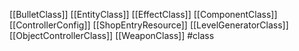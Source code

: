 [[BulletClass]]
[[EntityClass]]
[[EffectClass]]
[[ComponentClass]]
[[ControllerConfig]]
[[ShopEntryResource]]
[[LevelGeneratorClass]]
[[ObjectControllerClass]]
[[WeaponClass]]
#class